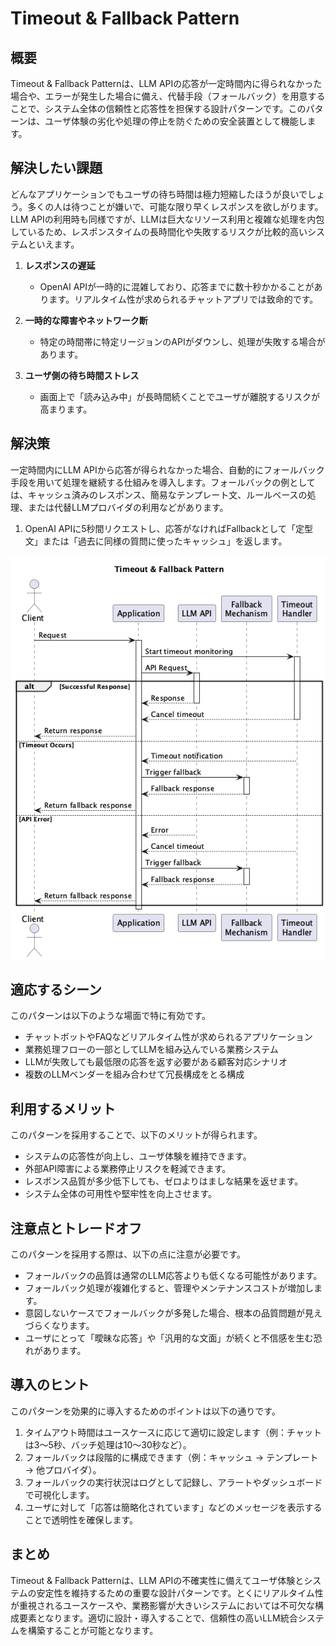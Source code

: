 # Timeout & Fallback Pattern

## 概要

Timeout & Fallback Patternは、LLM APIの応答が一定時間内に得られなかった場合や、エラーが発生した場合に備え、代替手段（フォールバック）を用意することで、システム全体の信頼性と応答性を担保する設計パターンです。このパターンは、ユーザ体験の劣化や処理の停止を防ぐための安全装置として機能します。

## 解決したい課題

どんなアプリケーションでもユーザの待ち時間は極力短縮したほうが良いでしょう。多くの人は待つことが嫌いで、可能な限り早くレスポンスを欲しがります。LLM APIの利用時も同様ですが、LLMは巨大なリソース利用と複雑な処理を内包しているため、レスポンスタイムの長時間化や失敗するリスクが比較的高いシステムといえます。

1. **レスポンスの遅延**
   - OpenAI APIが一時的に混雑しており、応答までに数十秒かかることがあります。リアルタイム性が求められるチャットアプリでは致命的です。

2. **一時的な障害やネットワーク断**
   - 特定の時間帯に特定リージョンのAPIがダウンし、処理が失敗する場合があります。

3. **ユーザ側の待ち時間ストレス**
   - 画面上で「読み込み中」が長時間続くことでユーザが離脱するリスクが高まります。

## 解決策

一定時間内にLLM APIから応答が得られなかった場合、自動的にフォールバック手段を用いて処理を継続する仕組みを導入します。フォールバックの例としては、キャッシュ済みのレスポンス、簡易なテンプレート文、ルールベースの処理、または代替LLMプロバイダの利用などがあります。

1. OpenAI APIに5秒間リクエストし、応答がなければFallbackとして「定型文」または「過去に同様の質問に使ったキャッシュ」を返します。

![img](./uml/images/timeout_and_fallback_pattern.png)

## 適応するシーン

このパターンは以下のような場面で特に有効です。

- チャットボットやFAQなどリアルタイム性が求められるアプリケーション
- 業務処理フローの一部としてLLMを組み込んでいる業務システム
- LLMが失敗しても最低限の応答を返す必要がある顧客対応シナリオ
- 複数のLLMベンダーを組み合わせて冗長構成をとる構成

## 利用するメリット

このパターンを採用することで、以下のメリットが得られます。

- システムの応答性が向上し、ユーザ体験を維持できます。
- 外部API障害による業務停止リスクを軽減できます。
- レスポンス品質が多少低下しても、ゼロよりはましな結果を返せます。
- システム全体の可用性や堅牢性を向上させます。

## 注意点とトレードオフ

このパターンを採用する際は、以下の点に注意が必要です。

- フォールバックの品質は通常のLLM応答よりも低くなる可能性があります。
- フォールバック処理が複雑化すると、管理やメンテナンスコストが増加します。
- 意図しないケースでフォールバックが多発した場合、根本の品質問題が見えづらくなります。
- ユーザにとって「曖昧な応答」や「汎用的な文面」が続くと不信感を生む恐れがあります。

## 導入のヒント

このパターンを効果的に導入するためのポイントは以下の通りです。

1. タイムアウト時間はユースケースに応じて適切に設定します（例：チャットは3〜5秒、バッチ処理は10〜30秒など）。
2. フォールバックは段階的に構成できます（例：キャッシュ → テンプレート → 他プロバイダ）。
3. フォールバックの実行状況はログとして記録し、アラートやダッシュボードで可視化します。
4. ユーザに対して「応答は簡略化されています」などのメッセージを表示することで透明性を確保します。

## まとめ

Timeout & Fallback Patternは、LLM APIの不確実性に備えてユーザ体験とシステムの安定性を維持するための重要な設計パターンです。とくにリアルタイム性が重視されるユースケースや、業務影響が大きいシステムにおいては不可欠な構成要素となります。適切に設計・導入することで、信頼性の高いLLM統合システムを構築することが可能となります。
